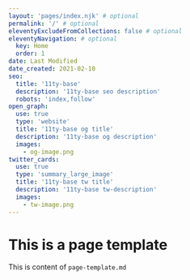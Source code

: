 ```yaml
---
layout: 'pages/index.njk' # optional
permalink: '/' # optional
eleventyExcludeFromCollections: false # optional
eleventyNavigation: # optional
  key: Home
  order: 1
date: Last Modified
date_created: 2021-02-10
seo:
  title: '11ty-base'
  description: '11ty-base seo description'
  robots: 'index,follow'
open_graph:
  use: true
  type: 'website'
  title: '11ty-base og title'
  description: '11ty-base og description'
  images:
    - og-image.png
twitter_cards:
  use: true
  type: 'summary_large_image'
  title: '11ty-base tw title'
  description: '11ty-base tw-description'
  images:
    - tw-image.png
---
```


# This is a page template

This is content of `page-template.md`
